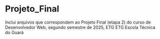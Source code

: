 # Projeto_Final
Inclui arquivos que correspondem ao Projeto Final (etapa 2) do curso de Desenvolvedor Web, segundo semestre de 2025, ETG
ETG Escola Técnica do Guará
